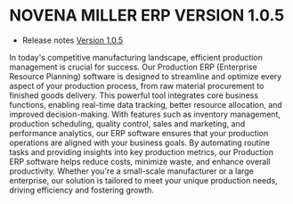 # NOVENA MILLER ERP VERSION 1.0.5 
+ Release notes [Version 1.0.5](https://github.com/leo-mutuku/novena-frontend/releases/tag/v1.0.5-production)
  
In today's competitive manufacturing landscape, efficient production management is crucial for success. 
Our Production ERP (Enterprise Resource Planning) software is designed to streamline and optimize every aspect of your production process, from raw material procurement to finished goods delivery.
This powerful tool integrates core business functions, enabling real-time data tracking, better resource allocation, and improved decision-making. 
With features such as inventory management, production scheduling, quality control, sales and marketing, and performance analytics, our ERP software ensures that your production operations are aligned with your business goals.
By automating routine tasks and providing insights into key production metrics, our Production ERP software helps reduce costs, minimize waste, and enhance overall productivity. Whether you're a small-scale manufacturer or a large enterprise, our solution is tailored to meet your unique production needs, driving efficiency and fostering growth.

